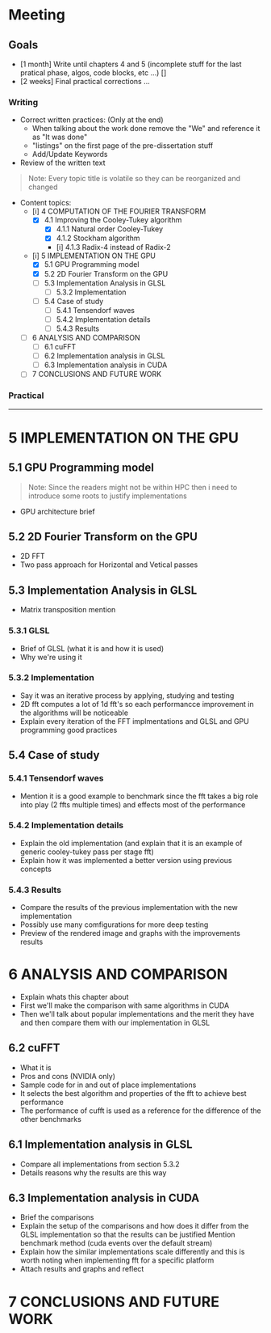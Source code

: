 # Meeting

<!-- Questions -->
<!--
- Is it worth to include the times of the inverse fft? The difference of forward and inverse is negligible
    - Prove that it is negligible and then there's no need to include it
- Besides the graphs ill have to analyse differences between implementations, can i have a table with all relevant numeric results?
    - Include benchmark table in the apendix
- Should I include in-place cuFFT data too (its not the MOST performant)?
    - Mention why we only benchmark out-of-place
- In lists should i use '.' or ';'?
    - ';' com '.' na ultima
- In 6.1 should i include code snipet of cuFFT in apendix?
    - Yes
-->

<!-- Notes -->
<!--


"is presented in" instead of such as

Datas de entrega:
- 31 Dec

Todo[Content]:
- [ ] Corrigir informaçao sobre que o warp size deve ser por volta de 32

Todo[Fixes]:
- For every chapter and section, write a brief description of what it contains with references for the parts
- Label every chapter, section, subsections and figures and all that
-->


## Goals

- [1 month] Write until chapters 4 and 5 (incomplete stuff for the last pratical phase, algos, code blocks, etc ...) []
- [2 weeks] Final practical corrections ...

### Writing

- Correct written practices: (Only at the end)
    - When talking about the work done remove the "We" and reference it as "It was done"
    - "listings" on the first page of the pre-dissertation stuff
    - Add/Update Keywords
- Review of the written text

<!--
x - Done
i - incomplete, because needs something from the final pratical phase
-->

> Note: Every topic title is volatile so they can be reorganized and changed

- Content topics:
    - [i] 4 COMPUTATION OF THE FOURIER TRANSFORM
        - [x] 4.1 Improving the Cooley-Tukey algorithm
            - [x] 4.1.1 Natural order Cooley-Tukey
            - [x] 4.1.2 Stockham algorithm
            - [i] 4.1.3 Radix-4 instead of Radix-2
    - [i] 5 IMPLEMENTATION ON THE GPU 
        - [x] 5.1 GPU Programming model 
        - [x] 5.2 2D Fourier Transform on the GPU
        - [ ] 5.3 Implementation Analysis in GLSL
            <!-- - [ ] 5.3.1 GLSL  -->
            - [ ] 5.3.2 Implementation
        - [ ] 5.4 Case of study
            - [ ] 5.4.1 Tensendorf waves
            - [ ] 5.4.2 Implementation details
            - [ ] 5.4.3 Results
    - [ ] 6 ANALYSIS AND COMPARISON
        - [ ] 6.1 cuFFT
        - [ ] 6.2 Implementation analysis in GLSL
        - [ ] 6.3 Implementation analysis in CUDA
    - [ ] 7 CONCLUSIONS AND FUTURE WORK

### Practical

___
<!--
# 4 COMPUTATION OF THE FOURIER TRANSFORM
## 4.1 Improving the Cooley-Tukey algorithm
### 4.1.1 Natural order Cooley-Tukey
### 4.1.2 Stockham algorithm
### 4.1.3 Radix-4 instead of Radix-2
- Brief introduction to multiple factorizations
- Theres pros and cons to higher radix factorizations
- Mention there can be mix-radix implementations and that radix4 can be combined with radix2 easily to allow
to compute the same sizes
- Explain with dragonfly the main difference between stockham radix-2 and 4
- 
-->

# 5 IMPLEMENTATION ON THE GPU <!-- (or) GLSL, both titles apply -->
<!-- FIXME: Maybe change this title to GPU architecture -->
<!-- Programming model information will be mentioned in the implementation details in GLSL -->
## 5.1 GPU Programming model 
> Note: Since the readers might not be within HPC then i
need to introduce some roots to justify implementations

- GPU architecture brief
<!-- - GPU programming model brief -->

## 5.2 2D Fourier Transform on the GPU
- 2D FFT
- Two pass approach for Horizontal and Vetical passes
<!-- - Memory layout -->

## 5.3 Implementation Analysis in GLSL
- Matrix transposition mention

### 5.3.1 GLSL

- Brief of GLSL (what it is and how it is used)
- Why we're using it

### 5.3.2 Implementation

- Say it was an iterative process by applying, studying and testing
- 2D fft computes a lot of 1d fft's so each performancce improvement in the algorithms will be noticeable
- Explain every iteration of the FFT implmentations and GLSL and GPU programming good practices

<!--
#### Cooley-Tukey
- most naive implementation
- Mention to use GLSL bitreverse instead of manual
- pass per stage
    - The way it is dispatched and why it is made that way
- Updating to all stages in a single pass
    - One problem of this is the synchronization between threads

#### Radix-2 Stockam
- Why there are benefits on using stockham on the GPU
    - No bit reversal step

#### Radix-4 Stockam
- How the size of the kernel is affected by this and the performance acquired
- How there are less synchronization
- Why not higher radices? Cons of size constraints and portability to more GPUs
- Performance of higher radices depends on the hardware



-->

<!--
Say:
- In this thesis we provide a set of experiments that effectively study key components in the implementation of FFT's that
matter and impact the performance
-->


## 5.4 Case of study
### 5.4.1 Tensendorf waves
- Mention it is a good example to benchmark since the fft takes a big role into play (2 ffts multiple times) and effects most of the performance

### 5.4.2 Implementation details
- Explain the old implementation (and explain that it is an example of generic cooley-tukey pass per stage fft)
- Explain how it was implemented a better version using previous concepts

### 5.4.3 Results
- Compare the results of the previous implementation with the new implementation
- Possibly use many comfigurations for more deep testing
- Preview of the rendered image and graphs with the improvements results

<!-- #### Setup
- Implementation setup
    - Using Nau3D engine with 2 passes and 2 pingpong image buffers
- What application it was tested
    - The input image was sampled as a texture
    - 2D simple Forward FFt and Inverse FFT display mipmapped -->

# 6 ANALYSIS AND COMPARISON
- Explain whats this chapter about
- First we'll make the comparison with same algorithms in CUDA
- Then we'll talk about popular implementations and the merit they have and then compare them with our implementation in GLSL

## 6.2 cuFFT
- What it is
- Pros and cons (NVIDIA only)
- Sample code for in and out of place implementations
- It selects the best algorithm and properties of the fft to achieve best performance
- The performance of cufft is used as a reference for the difference of the other benchmarks

## 6.1 Implementation analysis in GLSL
- Compare all implementations from section 5.3.2
- Details reasons why the results are this way 

## 6.3 Implementation analysis in CUDA
- Brief the comparisons
- Explain the setup of the comparisons and how does it differ from the GLSL implementation so that the results can be justified
Mention benchmark method (cuda events over the default stream)
- Explain how the similar implementations scale differently and this is worth noting when implementing fft for a specific platform
- Attach results and graphs and reflect

<!--
## 6.1 Popular implementations
- Talk about popular implementations
- FFTW but since we care about GPU oriented approaches we use as reference cuFFT

### 6.1.1 cuFFT
- What it is
- Pros and cons (NVIDIA only)
- Sample code for in and out of place implementations

### 6.1.2 Environment overhead

## 6.2 Comparison with CUDA implementation
- Brief the comparisons

### 6.2.1 CUDA Setup
Explain the setup of the comparisons and how does it differ from the GLSL implementation so that the results can be justified
Mention benchmark method (cuda events over the default stream)

### 6.2.2 Results
- attach all results and graphs
-->

# 7 CONCLUSIONS AND FUTURE WORK